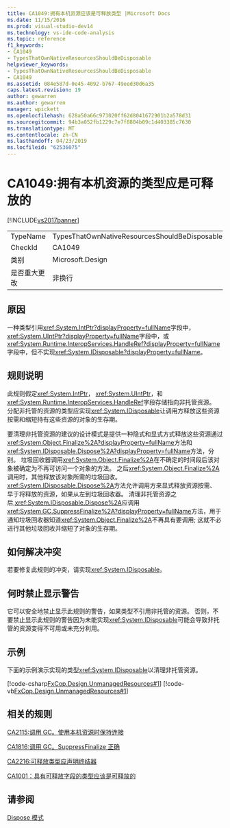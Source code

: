 ```yaml
---
title: CA1049:拥有本机资源应该是可释放类型 |Microsoft Docs
ms.date: 11/15/2016
ms.prod: visual-studio-dev14
ms.technology: vs-ide-code-analysis
ms.topic: reference
f1_keywords:
- CA1049
- TypesThatOwnNativeResourcesShouldBeDisposable
helpviewer_keywords:
- TypesThatOwnNativeResourcesShouldBeDisposable
- CA1049
ms.assetid: 084e587d-0e45-4092-b767-49eed30d6a35
caps.latest.revision: 19
author: gewarren
ms.author: gewarren
manager: wpickett
ms.openlocfilehash: 628a50a66c973020ff62d8041672901b2a578d31
ms.sourcegitcommit: 94b3a052fb1229c7e7f8804b09c1d403385c7630
ms.translationtype: MT
ms.contentlocale: zh-CN
ms.lasthandoff: 04/23/2019
ms.locfileid: "62536075"
---
```

# <a name="ca1049-types-that-own-native-resources-should-be-disposable"></a>CA1049:拥有本机资源的类型应是可释放的
[!INCLUDE[vs2017banner](../includes/vs2017banner.md)]

|||
|-|-|
|TypeName|TypesThatOwnNativeResourcesShouldBeDisposable|
|CheckId|CA1049|
|类别|Microsoft.Design|
|是否重大更改|非换行|

## <a name="cause"></a>原因
 一种类型引用<xref:System.IntPtr?displayProperty=fullName>字段中，<xref:System.UIntPtr?displayProperty=fullName>字段中，或<xref:System.Runtime.InteropServices.HandleRef?displayProperty=fullName>字段中，但不实现<xref:System.IDisposable?displayProperty=fullName>。

## <a name="rule-description"></a>规则说明
 此规则假定<xref:System.IntPtr>， <xref:System.UIntPtr>，和<xref:System.Runtime.InteropServices.HandleRef>字段存储指向非托管资源。 分配非托管的资源的类型应实现<xref:System.IDisposable>让调用方释放这些资源按需和缩短持有这些资源的对象的生存期。

 要清理非托管资源的建议的设计模式是提供一种隐式和显式方式释放这些资源通过<xref:System.Object.Finalize%2A?displayProperty=fullName>方法和<xref:System.IDisposable.Dispose%2A?displayProperty=fullName>方法，分别。 垃圾回收器调用<xref:System.Object.Finalize%2A>在不确定的时间段后该对象被确定为不再可访问一个对象的方法。 之后<xref:System.Object.Finalize%2A>调用时，其他释放该对象所需的垃圾回收。 <xref:System.IDisposable.Dispose%2A>方法允许调用方来显式释放资源按需、 早于将释放的资源，如果从左到垃圾回收器。 清理非托管资源之后,<xref:System.IDisposable.Dispose%2A>应调用<xref:System.GC.SuppressFinalize%2A?displayProperty=fullName>方法，用于通知垃圾回收器知道<xref:System.Object.Finalize%2A>不再具有要调用; 这就不必进行其他垃圾回收并缩短了对象的生存期。

## <a name="how-to-fix-violations"></a>如何解决冲突
 若要修复此规则的冲突，请实现<xref:System.IDisposable>。

## <a name="when-to-suppress-warnings"></a>何时禁止显示警告
 它可以安全地禁止显示此规则的警告，如果类型不引用非托管的资源。 否则，不要禁止显示此规则的警告因为未能实现<xref:System.IDisposable>可能会导致非托管的资源变得不可用或未充分利用。

## <a name="example"></a>示例
 下面的示例演示实现的类型<xref:System.IDisposable>以清理非托管资源。

 [!code-csharp[FxCop.Design.UnmanagedResources#1](../snippets/csharp/VS_Snippets_CodeAnalysis/FxCop.Design.UnmanagedResources/cs/FxCop.Design.UnmanagedResources.cs#1)]
 [!code-vb[FxCop.Design.UnmanagedResources#1](../snippets/visualbasic/VS_Snippets_CodeAnalysis/FxCop.Design.UnmanagedResources/vb/FxCop.Design.UnmanagedResources.vb#1)]

## <a name="related-rules"></a>相关的规则
 [CA2115:调用 GC。使用本机资源时保持连接](../code-quality/ca2115-call-gc-keepalive-when-using-native-resources.md)

 [CA1816:调用 GC。SuppressFinalize 正确](../code-quality/ca1816-call-gc-suppressfinalize-correctly.md)

 [CA2216:可释放类型应声明终结器](../code-quality/ca2216-disposable-types-should-declare-finalizer.md)

 [CA1001：具有可释放字段的类型应该是可释放的](../code-quality/ca1001-types-that-own-disposable-fields-should-be-disposable.md)

## <a name="see-also"></a>请参阅
  [Dispose 模式](http://msdn.microsoft.com/library/31a6c13b-d6a2-492b-9a9f-e5238c983bcb)
